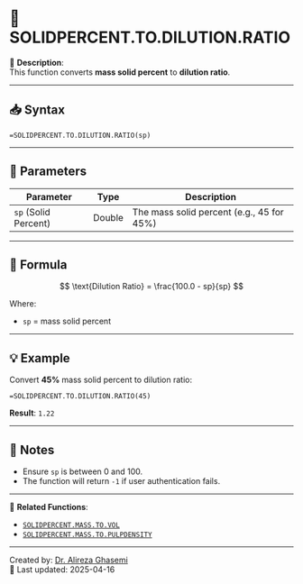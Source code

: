 # 🔁 SOLIDPERCENT.TO.DILUTION.RATIO

🔹 **Description**:  
This function converts **mass solid percent** to **dilution ratio**.

---

## 📥 Syntax

```excel
=SOLIDPERCENT.TO.DILUTION.RATIO(sp)
```

---

## 🧾 Parameters

| Parameter            | Type    | Description                                |
|----------------------|---------|--------------------------------------------|
| `sp` (Solid Percent) | Double  | The mass solid percent (e.g., 45 for 45%)  |

---

## 🧮 Formula

$$
\text{Dilution Ratio} = \frac{100.0 - sp}{sp}
$$

Where:  
- `sp` = mass solid percent  

---

## 💡 Example

Convert **45%** mass solid percent to dilution ratio:

```excel
=SOLIDPERCENT.TO.DILUTION.RATIO(45)
```

**Result**: `1.22`

---

## 📝 Notes

- Ensure `sp` is between 0 and 100.
- The function will return `-1` if user authentication fails.

---

📌 **Related Functions**:
- [`SOLIDPERCENT.MASS.TO.VOL`](./SolidPercentMass2Vol.md)
- [`SOLIDPERCENT.MASS.TO.PULPDENSITY`](./SolidPercent2PulpDensity.md)

---

Created by: [Dr. Alireza Ghasemi](https://github.com/Dr-Alireza-Ghasemi)  
📅 Last updated: 2025-04-16